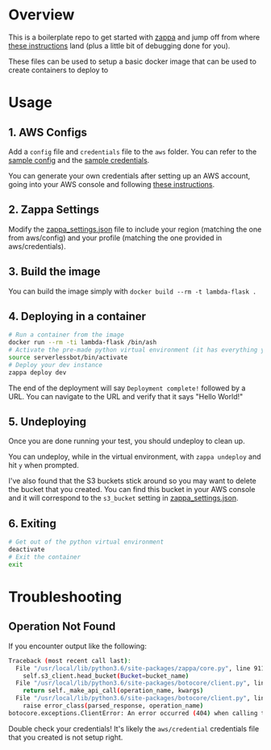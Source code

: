 # Overview

This is a boilerplate repo to get started with [zappa](https://github.com/Miserlou/Zappa) and jump off from where [these instructions](https://hackernoon.com/deploy-a-serverless-flask-application-on-aws-lambda-d8ca58af42a4) land (plus a little bit of debugging done for you).

These files can be used to setup a basic docker image that can be used to create containers to deploy to

# Usage

## 1. AWS Configs

Add a `config` file and `credentials` file to the `aws` folder. You can refer to the [sample config](aws/sample_config) and the [sample credentials](aws/sample_credentials).

You can generate your own credentials after setting up an AWS account, going into your AWS console and following [these instructions](https://docs.aws.amazon.com/general/latest/gr/aws-sec-cred-types.html#access-keys-and-secret-access-keys).

## 2. Zappa Settings

Modify the [zappa_settings.json](zappa_settings.json) file to include your region (matching the one from aws/config) and your profile (matching the one provided in aws/credentials).

## 3. Build the image

You can build the image simply with `docker build --rm -t lambda-flask .`

## 4. Deploying in a container

```bash
# Run a container from the image
docker run --rm -ti lambda-flask /bin/ash
# Activate the pre-made python virtual environment (it has everything you need installed)
source serverlessbot/bin/activate
# Deploy your dev instance
zappa deploy dev
```

The end of the deployment will say `Deployment complete!` followed by a URL. You can navigate to the URL and verify that it says "Hello World!"

## 5. Undeploying

Once you are done running your test, you should undeploy to clean up.

You can undeploy, while in the virtual environment, with `zappa undeploy` and hit `y` when prompted.

I've also found that the S3 buckets stick around so you may want to delete the bucket that you created. You can find this bucket in your AWS console and it will correspond to the `s3_bucket` setting in [zappa_settings.json](zappa_settings.json).

## 6. Exiting

```bash
# Get out of the python virtual environment
deactivate
# Exit the container
exit
```

# Troubleshooting

## Operation Not Found

If you encounter output like the following:
```bash
Traceback (most recent call last):
  File "/usr/local/lib/python3.6/site-packages/zappa/core.py", line 911, in upload_to_s3
    self.s3_client.head_bucket(Bucket=bucket_name)
  File "/usr/local/lib/python3.6/site-packages/botocore/client.py", line 320, in _api_call
    return self._make_api_call(operation_name, kwargs)
  File "/usr/local/lib/python3.6/site-packages/botocore/client.py", line 623, in _make_api_call
    raise error_class(parsed_response, operation_name)
botocore.exceptions.ClientError: An error occurred (404) when calling the HeadBucket operation: Not Found
```

Double check your credentials! It's likely the `aws/credential` credentials file that you created is not setup right.

